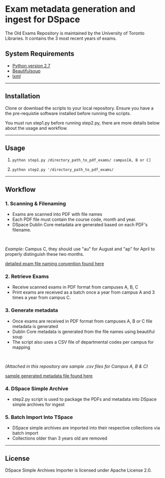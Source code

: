 # Exam metadata generation and ingest for DSpace

The Old Exams Repository is maintained by the University of Toronto Libraries. 
It contains the 3 most recent years of exams.

## System Requirements

* [Python version 2.7](https://www.python.org/download/releases/2.7/)
* [Beautifulsoup](https://www.crummy.com/software/BeautifulSoup/bs4/doc/)
* [lxml](https://pypi.org/project/lxml/)

---

## Installation

Clone or download the scripts to your local repository. Ensure you have a the pre-requistie software installed before running the scripts. 

You must run step1.py before running step2.py, there are more details below about the usage and workflow.

---

## Usage

1. `python step1.py /directory_path_to_pdf_exams/ campus[A, B or C]`

2. `python step2.py '/directory_path_to_pdf_exams/`

---

## Workflow

### 1. Scanning & Filenaming
* Exams are scanned into PDF with file names
* Each PDF file must contain the course code, month and year.
* DSpace Dublin Core metadata are generated based on each PDF's filename. 
<br>

_Example:_ 
Campus C, they should use "au" for August and "ap" for April to properly distinguish these two months. 


[detailed exam file naming convention found here](exam-pdf-filename-conventions.png)

### 2. Retrieve Exams
* Receive scanned exams in PDF format from campuses A, B, C
* Print exams are received as a batch once a year from campus A and 3 times a year from campus C. 

### 3. Generate metadata 
* Once exams are received in PDF format from campuses A, B or C file metadata is generated
* Dublin Core metadata is generated from the file names using beautiful soup 
* The script also uses a CSV file of departmental codes per campus for mapping

<br>

_(Attached in this repository are sample .csv files for Campus A, B & C)_

[sample generated metadata file found here](mat700h-ap18.xml)

### 4. DSpace Simple Archive
* step2.py script is used to package the PDFs and metadata into DSpace simple archives for ingest

### 5. Batch Import Into TSpace
* DSpace simple archives are imported into their respective collections via batch import
* Collections older than 3 years old are removed

---

## License
DSpace Simple Archives Importer is licensed under Apache License 2.0.
